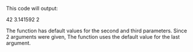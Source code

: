 This code will output:

42
3.141592
2

The function has default values for the second and third parameters.
Since 2 arguments were given, The function uses the default value for the
last argument.
